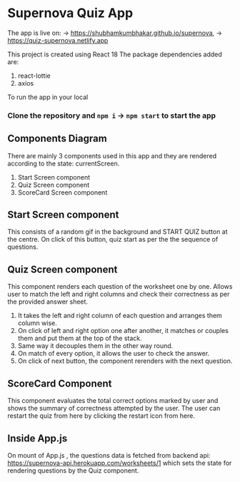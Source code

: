 # Supernova Quiz App

The app is live on: 
-> https://shubhamkumbhakar.github.io/supernova, 
-> https://quiz-supernova.netlify.app

This project is created using React 18
The package dependencies added are:
1) react-lottie
2) axios

To run the app in your local
### Clone the repository and `npm i` -> `npm start` to start the app



## Components Diagram

There are mainly 3 components used in this app and they are rendered according to the state: currentScreen.
1. Start Screen component
2. Quiz Screen component
3. ScoreCard Screen component



## Start Screen component
This consists of a random gif in the background and START QUIZ button at the centre. On click of this button, quiz start as per the the sequence of questions.

## Quiz Screen component
This component renders each question of the worksheet one by one. Allows user to match the left and right columns and check their correctness as per the provided answer sheet.
1. It takes the left and right column of each question and arranges them column wise.
2. On click of left and right option one after another, it matches or couples them and put them at the top of the stack.
3. Same way it decouples them in the other way round.
4. On match of every option, it allows the user to check the answer.
5. On click of next button, the component rerenders with the next question.

## ScoreCard Component
This component evaluates the total correct options marked by user and shows the summary of correctness attempted by the user.
The user can restart the quiz from here by clicking the restart icon from here. 


## Inside App.js
On mount of App.js , the questions data is fetched from backend api: https://supernova-api.herokuapp.com/worksheets/1 which sets the state for rendering questions by the Quiz component.


